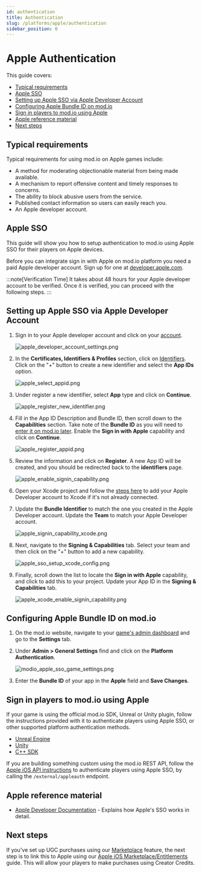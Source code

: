 ```yaml
---
id: authentication
title: Authentication
slug: /platforms/apple/authentication
sidebar_position: 0
---
```


# Apple Authentication

This guide covers:

* [Typical requirements](#typical-requirements)
* [Apple SSO](#apple-sso)
* [Setting up Apple SSO via Apple Developer Account](#setting-up-apple-sso-via-apple-developer-account)
* [Configuring Apple Bundle ID on mod.io](#configuring-apple-bundle-id-on-modio)
* [Sign in players to mod.io using Apple](#sign-in-players-to-modio-using-apple)
* [Apple reference material](#apple-reference-material)
* [Next steps](#next-steps)

## Typical requirements

Typical requirements for using mod.io on Apple games include:

* A method for moderating objectionable material from being made available.
* A mechanism to report offensive content and timely responses to concerns.
* The ability to block abusive users from the service.
* Published contact information so users can easily reach you.
* An Apple developer account.

## Apple SSO

This guide will show you how to setup authentication to mod.io using Apple SSO for their players on Apple devices.

Before you can integrate sign in with Apple on mod.io platform you need a paid Apple developer account. Sign up for one at [developer.apple.com](https://developer.apple.com).

:::note[Verification Time]
It takes about 48 hours for your Apple developer account to be verified. Once it is verified, you can proceed with the following steps.
:::

## Setting up Apple SSO via Apple Developer Account

1. Sign in to your Apple developer account and click on your [account](https://developer.apple.com/account).

    ![apple_developer_account_settings.png](img/apple_developer_account_settings.png)

2. In the **Certificates, Identifiers & Profiles** section, click on [Identifiers](https://developer.apple.com/account/resources/identifiers/list). Click on the "+" button to create a new identifier and select the **App IDs** option.

    ![apple_select_appid.png](img/apple_select_appid.png)

3. Under register a new identifier, select **App** type and click on **Continue**.

    ![apple_register_new_identifier.png](img/apple_register_new_identifier.png)

4. Fill in the App ID Description and Bundle ID, then scroll down to the **Capabilities** section. Take note of the **Bundle ID** as you will need to [enter it on mod.io later](#configuring-apple-bundle-id-on-modio). Enable the **Sign in with Apple** capability and click on **Continue**.

    ![apple_register_appid.png](img/apple_register_appid.png)

5. Review the information and click on **Register**. A new App ID will be created, and you should be redirected back to the **identifiers** page.

    ![apple_enable_signin_capability.png](img/apple_enable_signin_capability.png)

6. Open your Xcode project and follow the [steps here](https://help.apple.com/xcode/mac/11.0/#/devaf282080a) to add your Apple Developer account to Xcode if it's not already connected.

7. Update the **Bundle Identifier** to match the one you created in the Apple Developer account. Update the **Team** to match your Apple Developer account.

    ![apple_signin_capability_xcode.png](img/apple_signin_capability_xcode.png)

8. Next, navigate to the **Signing & Capabilities** tab. Select your team and then click on the "+" button to add a new capability.

    ![apple_sso_setup_xcode_config.png](img/apple_sso_setup_xcode_config.png)

9. Finally, scroll down the list to locate the **Sign in with Apple** capability, and click to add this to your project. Update your App ID in the **Signing & Capabilities** tab.

    ![apple_xcode_enable_signin_capability.png](img/apple_xcode_enable_signin_capability.png)

## Configuring Apple Bundle ID on mod.io

1. On the mod.io website, navigate to your [game's admin dashboard](https://mod.io/content) and go to the **Settings** tab.

2. Under **Admin > General Settings** find and click on the **Platform Authentication**.

    ![modio_apple_sso_game_settings.png](img/modio_apple_sso_game_settings.png)

3. Enter the **Bundle ID** of your app in the **Apple** field and **Save Changes**.

## Sign in players to mod.io using Apple

If your game is using the official mod.io SDK, Unreal or Unity plugin, follow the instructions provided with it to authenticate players using Apple SSO, or other supported platform authentication methods.

* [Unreal Engine](/unreal/user-authentication#single-sign-on-authentication)
* [Unity](/unity/user-authentication#single-sign-on)
* [C++ SDK](/cppsdk/user-authentication#ssoexternal-authentication)

If you are building something custom using the mod.io REST API, follow the [Apple iOS API instructions](/restapi/docs/authenticate-via-apple) to authenticate players using Apple SSO, by calling the `/external/appleauth` endpoint.

## Apple reference material

* [Apple Developer Documentation](https://developer.apple.com/documentation/sign_in_with_apple/sign_in_with_apple_rest_api/authenticating_users_with_sign_in_with_apple) - Explains how Apple's SSO works in detail.

## Next steps

If you've set up UGC purchases using our [Marketplace](/monetization/marketplace) feature, the next step is to link this to Apple using our [Apple iOS Marketplace/Entitlements](/platforms/apple/marketplace) guide. This will allow your players to make purchases using Creator Credits. 
